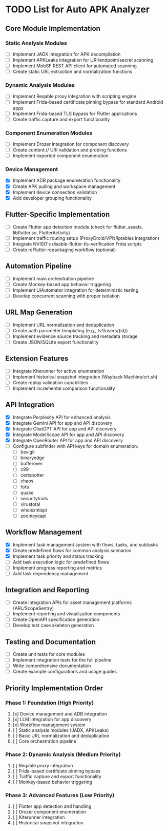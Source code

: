 # TODO List for Auto APK Analyzer

## Core Module Implementation

### Static Analysis Modules
- [ ] Implement JADX integration for APK decompilation
- [ ] Implement APKLeaks integration for URI/endpoint/secret scanning
- [ ] Implement MobSF REST API client for automated scanning
- [ ] Create static URL extraction and normalization functions

### Dynamic Analysis Modules
- [ ] Implement Reqable proxy integration with scripting engine
- [ ] Implement Frida-based certificate pinning bypass for standard Android apps
- [ ] Implement Frida-based TLS bypass for Flutter applications
- [ ] Create traffic capture and export functionality

### Component Enumeration Modules
- [ ] Implement Drozer integration for component discovery
- [ ] Create content:// URI validation and probing functions
- [ ] Implement exported component enumeration

### Device Management
- [x] Implement ADB package enumeration functionality
- [x] Create APK pulling and workspace management
- [x] Implement device connection validation
- [x] Add developer grouping functionality

## Flutter-Specific Implementation
- [ ] Create Flutter app detection module (check for flutter_assets, libflutter.so, FlutterActivity)
- [ ] Implement traffic routing setup (ProxyDroid/VPN/iptables integration)
- [ ] Integrate NVISO's disable-flutter-tls-verification Frida scripts
- [ ] Create reFlutter repackaging workflow (optional)

## Automation Pipeline
- [ ] Implement main orchestration pipeline
- [ ] Create Monkey-based app behavior triggering
- [ ] Implement UIAutomator integration for deterministic testing
- [ ] Develop concurrent scanning with proper isolation

## URL Map Generation
- [ ] Implement URL normalization and deduplication
- [ ] Create path parameter templating (e.g., /v1/users/{id})
- [ ] Implement evidence source tracking and metadata storage
- [ ] Create JSON/SQLite export functionality

## Extension Features
- [ ] Integrate Kiterunner for active enumeration
- [ ] Implement historical snapshot integration (Wayback Machine/crt.sh)
- [ ] Create replay validation capabilities
- [ ] Implement incremental comparison functionality

## API Integration
- [x] Integrate Perplexity API for enhanced analysis
- [x] Integrate Gemini API for app and API discovery
- [x] Integrate ChatGPT API for app and API discovery
- [x] Integrate ModelScope API for app and API discovery
- [x] Integrate OpenRouter API for app and API discovery
- [ ] Configure subfinder with API keys for domain enumeration:
  - [ ] bevigil
  - [ ] binaryedge
  - [ ] bufferover
  - [ ] c99
  - [ ] certspotter
  - [ ] chaos
  - [ ] fofa
  - [ ] quake
  - [ ] securitytrails
  - [ ] virustotal
  - [ ] whoisxmlapi
  - [ ] zoomeyeapi

## Workflow Management
- [x] Implement task management system with flows, tasks, and subtasks
- [x] Create predefined flows for common analysis scenarios
- [x] Implement task priority and status tracking
- [ ] Add task execution logic for predefined flows
- [ ] Implement progress reporting and metrics
- [ ] Add task dependency management

## Integration and Reporting
- [ ] Create integration APIs for asset management platforms (ARL/ScopeSentry)
- [ ] Implement reporting and visualization components
- [ ] Create OpenAPI specification generation
- [ ] Develop test case skeleton generation

## Testing and Documentation
- [ ] Create unit tests for core modules
- [ ] Implement integration tests for the full pipeline
- [ ] Write comprehensive documentation
- [ ] Create example configurations and usage guides

## Priority Implementation Order

### Phase 1: Foundation (High Priority)
1. [x] Device management and ADB integration
2. [x] LLM integration for app discovery
3. [x] Workflow management system
4. [ ] Static analysis modules (JADX, APKLeaks)
5. [ ] Basic URL normalization and deduplication
6. [ ] Core orchestration pipeline

### Phase 2: Dynamic Analysis (Medium Priority)
1. [ ] Reqable proxy integration
2. [ ] Frida-based certificate pinning bypass
3. [ ] Traffic capture and export functionality
4. [ ] Monkey-based behavior triggering

### Phase 3: Advanced Features (Low Priority)
1. [ ] Flutter app detection and handling
2. [ ] Drozer component enumeration
3. [ ] Kiterunner integration
4. [ ] Historical snapshot integration